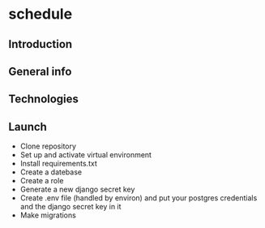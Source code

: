# schedule

## Introduction

## General info

## Technologies

## Launch
- Clone repository
- Set up and activate virtual environment
- Install requirements.txt
- Create a datebase 
- Create a role 
- Generate a new django secret key
- Create .env file (handled by environ) and put your postgres credentials and the django secret key in it
- Make migrations
